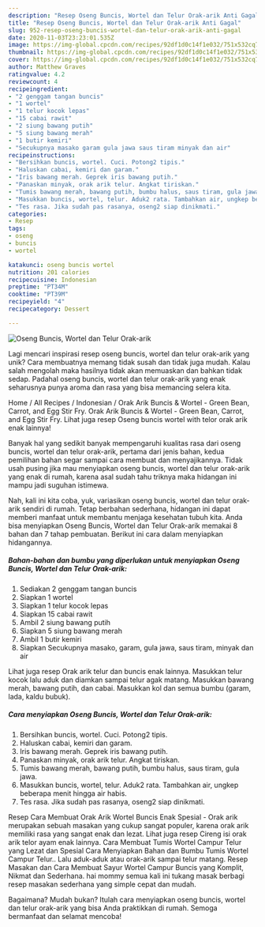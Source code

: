 ```yaml
---
description: "Resep Oseng Buncis, Wortel dan Telur Orak-arik Anti Gagal"
title: "Resep Oseng Buncis, Wortel dan Telur Orak-arik Anti Gagal"
slug: 952-resep-oseng-buncis-wortel-dan-telur-orak-arik-anti-gagal
date: 2020-11-03T23:23:01.535Z
image: https://img-global.cpcdn.com/recipes/92df1d0c14f1e032/751x532cq70/oseng-buncis-wortel-dan-telur-orak-arik-foto-resep-utama.jpg
thumbnail: https://img-global.cpcdn.com/recipes/92df1d0c14f1e032/751x532cq70/oseng-buncis-wortel-dan-telur-orak-arik-foto-resep-utama.jpg
cover: https://img-global.cpcdn.com/recipes/92df1d0c14f1e032/751x532cq70/oseng-buncis-wortel-dan-telur-orak-arik-foto-resep-utama.jpg
author: Matthew Graves
ratingvalue: 4.2
reviewcount: 4
recipeingredient:
- "2 genggam tangan buncis"
- "1 wortel"
- "1 telur kocok lepas"
- "15 cabai rawit"
- "2 siung bawang putih"
- "5 siung bawang merah"
- "1 butir kemiri"
- "Secukupnya masako garam gula jawa saus tiram minyak dan air"
recipeinstructions:
- "Bersihkan buncis, wortel. Cuci. Potong2 tipis."
- "Haluskan cabai, kemiri dan garam."
- "Iris bawang merah. Geprek iris bawang putih."
- "Panaskan minyak, orak arik telur. Angkat tiriskan."
- "Tumis bawang merah, bawang putih, bumbu halus, saus tiram, gula jawa."
- "Masukkan buncis, wortel, telur. Aduk2 rata. Tambahkan air, ungkep beberapa menit hingga air habis."
- "Tes rasa. Jika sudah pas rasanya, oseng2 siap dinikmati."
categories:
- Resep
tags:
- oseng
- buncis
- wortel

katakunci: oseng buncis wortel 
nutrition: 201 calories
recipecuisine: Indonesian
preptime: "PT34M"
cooktime: "PT39M"
recipeyield: "4"
recipecategory: Dessert

---
```



![Oseng Buncis, Wortel dan Telur Orak-arik](https://img-global.cpcdn.com/recipes/92df1d0c14f1e032/751x532cq70/oseng-buncis-wortel-dan-telur-orak-arik-foto-resep-utama.jpg)

Lagi mencari inspirasi resep oseng buncis, wortel dan telur orak-arik yang unik? Cara membuatnya memang tidak susah dan tidak juga mudah. Kalau salah mengolah maka hasilnya tidak akan memuaskan dan bahkan tidak sedap. Padahal oseng buncis, wortel dan telur orak-arik yang enak seharusnya punya aroma dan rasa yang bisa memancing selera kita.

Home / All Recipes / Indonesian / Orak Arik Buncis &amp; Wortel - Green Bean, Carrot, and Egg Stir Fry. Orak Arik Buncis &amp; Wortel - Green Bean, Carrot, and Egg Stir Fry. Lihat juga resep Oseng buncis wortel with telor orak arik enak lainnya!

Banyak hal yang sedikit banyak mempengaruhi kualitas rasa dari oseng buncis, wortel dan telur orak-arik, pertama dari jenis bahan, kedua pemilihan bahan segar sampai cara membuat dan menyajikannya. Tidak usah pusing jika mau menyiapkan oseng buncis, wortel dan telur orak-arik yang enak di rumah, karena asal sudah tahu triknya maka hidangan ini mampu jadi suguhan istimewa.


Nah, kali ini kita coba, yuk, variasikan oseng buncis, wortel dan telur orak-arik sendiri di rumah. Tetap berbahan sederhana, hidangan ini dapat memberi manfaat untuk membantu menjaga kesehatan tubuh kita. Anda bisa menyiapkan Oseng Buncis, Wortel dan Telur Orak-arik memakai 8 bahan dan 7 tahap pembuatan. Berikut ini cara dalam menyiapkan hidangannya.

<!--inarticleads1-->

##### Bahan-bahan dan bumbu yang diperlukan untuk menyiapkan Oseng Buncis, Wortel dan Telur Orak-arik:

1. Sediakan 2 genggam tangan buncis
1. Siapkan 1 wortel
1. Siapkan 1 telur kocok lepas
1. Siapkan 15 cabai rawit
1. Ambil 2 siung bawang putih
1. Siapkan 5 siung bawang merah
1. Ambil 1 butir kemiri
1. Siapkan Secukupnya masako, garam, gula jawa, saus tiram, minyak dan air


Lihat juga resep Orak arik telur dan buncis enak lainnya. Masukkan telur kocok lalu aduk dan diamkan sampai telur agak matang. Masukkan bawang merah, bawang putih, dan cabai. Masukkan kol dan semua bumbu (garam, lada, kaldu bubuk). 

<!--inarticleads2-->

##### Cara menyiapkan Oseng Buncis, Wortel dan Telur Orak-arik:

1. Bersihkan buncis, wortel. Cuci. Potong2 tipis.
1. Haluskan cabai, kemiri dan garam.
1. Iris bawang merah. Geprek iris bawang putih.
1. Panaskan minyak, orak arik telur. Angkat tiriskan.
1. Tumis bawang merah, bawang putih, bumbu halus, saus tiram, gula jawa.
1. Masukkan buncis, wortel, telur. Aduk2 rata. Tambahkan air, ungkep beberapa menit hingga air habis.
1. Tes rasa. Jika sudah pas rasanya, oseng2 siap dinikmati.


Resep Cara Membuat Orak Arik Wortel Buncis Enak Spesial - Orak arik merupakan sebuah masakan yang cukup sangat populer, karena orak arik memiliki rasa yang sangat enak dan lezat. Lihat juga resep Cireng isi orak arik telor ayam enak lainnya. Cara Membuat Tumis Wortel Campur Telur yang Lezat dan Spesial Cara Menyiapkan Bahan dan Bumbu Tumis Wortel Campur Telur.. Lalu aduk-aduk atau orak-arik sampai telur matang. Resep Masakan dan Cara Membuat Sayur Wortel Campur Buncis yang Komplit, Nikmat dan Sederhana. hai mommy semua kali ini tukang masak berbagi resep masakan sederhana yang simple cepat dan mudah. 

Bagaimana? Mudah bukan? Itulah cara menyiapkan oseng buncis, wortel dan telur orak-arik yang bisa Anda praktikkan di rumah. Semoga bermanfaat dan selamat mencoba!
